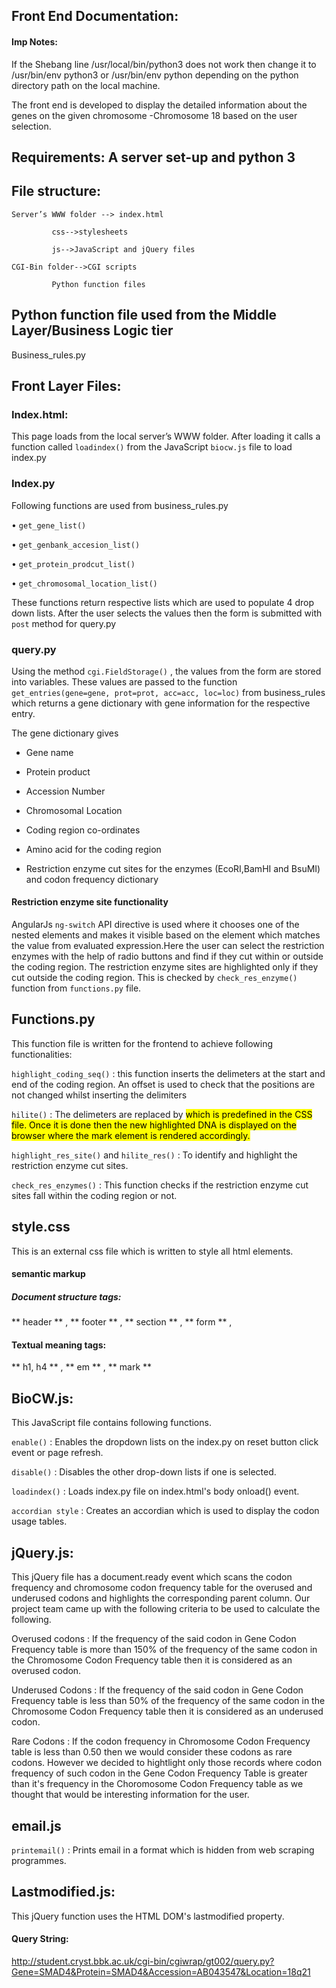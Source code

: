 ## Front End Documentation:

#### Imp Notes: 
If the Shebang line /usr/local/bin/python3  does not work then change it to /usr/bin/env python3 or /usr/bin/env python depending on the python directory path on the local machine.



The front end is developed to display the detailed information about the genes on the given chromosome -Chromosome 18 based on the user selection.

## Requirements:  A server set-up and python 3

## File structure:



	Server’s WWW folder --> index.html
			 
			 css-->stylesheets
						            
			 js-->JavaScript and jQuery files
			 
	CGI-Bin folder-->CGI scripts
						    
			 Python function files




## Python function file used from the Middle Layer/Business Logic tier	
Business_rules.py

## Front Layer Files:

### Index.html: 
This page loads from the local server’s WWW folder. After loading it calls a function called `loadindex()` 
from the JavaScript `biocw.js` file to load index.py

### Index.py
   Following functions are used from business_rules.py
   
•	`get_gene_list()`

•	`get_genbank_accesion_list()`

•	`get_protein_prodcut_list()`

•	`get_chromosomal_location_list()`

These functions return respective lists which are used to populate 4 drop down lists.
After the user selects the values then the form is submitted with `post` method for query.py

### query.py

Using the method `cgi.FieldStorage()` , the values from the form are stored into variables. 
These values are passed to the function `get_entries(gene=gene, prot=prot, acc=acc, loc=loc)` from business_rules which returns a gene dictionary with gene information for the respective entry. 

The gene dictionary gives 
-	Gene name

-	Protein product

-	Accession Number

-	Chromosomal Location

-	Coding region co-ordinates 

-	Amino acid for the coding region

-	Restriction enzyme cut sites for the enzymes (EcoRI,BamHI and BsuMI) and codon frequency dictionary 


#### Restriction enzyme site functionality
AngularJs `ng-switch` API directive is used where it chooses one of the nested elements and makes it visible based on the  element which matches the value from evaluated expression.Here the user can select the restriction enzymes with the help of radio buttons and find if they cut within or outside the coding region. The restriction enzyme sites are highlighted only if they cut outside the coding region. This is checked by `check_res_enzyme()` function from `functions.py` file.


## Functions.py 
This function file is written for the frontend to achieve following functionalities:

`highlight_coding_seq()` : this function inserts the delimeters at the start and end of the coding region. An offset is used to check that the positions are not changed whilst inserting the delimiters

`hilite()` :  The delimeters are replaced by <mark class= ‘highlight’> which is predefined in the CSS file. Once it is done then the new highlighted DNA is displayed on the browser where the mark element is rendered accordingly.

`highlight_res_site()`  and `hilite_res()` : To identify and highlight the restriction enzyme cut sites.

`check_res_enzymes()` : This function checks if the restriction enzyme cut sites fall within the coding region or not.

## style.css

This is an external css file which is written to style all html elements.

#### semantic markup
##### Document structure tags:

** header ** , ** footer ** , ** section ** , ** form ** ,
#### Textual meaning tags: 

** h1, h4 ** , ** em ** , ** mark **

## BioCW.js:
This JavaScript file contains following functions.

`enable()` : Enables the dropdown lists on the index.py on reset button click event or page refresh. 

`disable()` : Disables the other drop-down lists if one is selected. 

`loadindex()` : Loads index.py file on index.html's body onload() event.

`accordian style` : Creates an accordian which is used to display the codon usage tables.

## jQuery.js:

This jQuery file has a document.ready event which scans the codon frequency and chromosome codon frequency table for the overused and underused codons and highlights the corresponding parent column. Our project team came up with the following criteria to be used to calculate the following.

Overused codons : If the frequency of the said codon in Gene Codon Frequency table is more than 150% of the frequency of the same codon in the Chromosome Codon Frequency table then it is considered as an overused codon.

Underused Codons : If the frequency of the said codon in Gene Codon Frequency table is less than 50% of the frequency of the same codon in the Chromosome Codon Frequency table then it is considered as an underused codon.

Rare Codons : If the codon frequency in Chromosome Codon Frequency table is less than 0.50 then we would consider these codons as rare codons. However we decided to hightlight only those records where codon frequency of such codon in the Gene Codon Frequency Table is greater than it's frequency in the Choromosome Codon Frequency table as we thought that would be interesting information for the user.

## email.js

`printemail()` : Prints email in a format which is hidden from web scraping programmes.


## Lastmodified.js:
This jQuery function uses the HTML DOM's lastmodified property. 


#### Query String:
http://student.cryst.bbk.ac.uk/cgi-bin/cgiwrap/gt002/query.py?Gene=SMAD4&Protein=SMAD4&Accession=AB043547&Location=18q21
